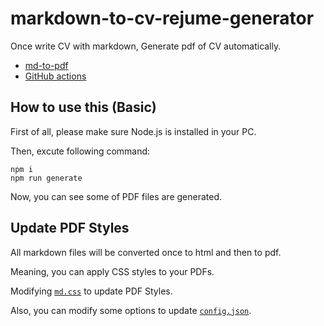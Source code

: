 # markdown-to-cv-rejume-generator

Once write CV with markdown, Generate pdf of CV automatically.

- [md-to-pdf](https://www.npmjs.com/package/md-to-pdf)
- [GitHub actions](https://github.com/masaiborg/markdown-to-cv-rejume-generator/blob/master/.github/workflows/node.yml)

## How to use this (Basic)

First of all, please make sure Node.js is installed in your PC.

Then, excute following command:

```
npm i
npm run generate
```

Now, you can see some of PDF files are generated.

## Update PDF Styles 

All markdown files will be converted once to html and then to pdf.

Meaning, you can apply CSS styles to your PDFs.

Modifying [`md.css`](./md.css) to update PDF Styles.

Also, you can modify some options to update [`config.json`](./config.json).